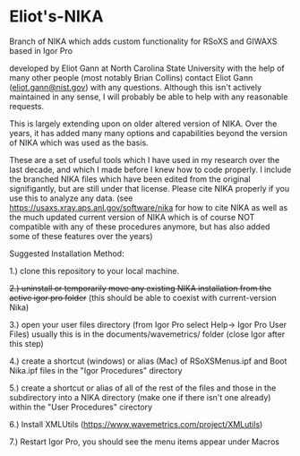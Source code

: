 # Eliot's-NIKA
Branch of NIKA which adds custom functionality for RSoXS and GIWAXS based in Igor Pro

developed by Eliot Gann at North Carolina State University with the help of many other people (most notably Brian Collins)
contact Eliot Gann (eliot.gann@nist.gov) with any questions.  Although this isn't actively maintained in any sense, I will probably be able to help with any reasonable requests.

This is largely extending upon on older altered version of NIKA.  Over the years, it has added many many options and capabilities beyond the version of NIKA which was used as the basis.  

These are a set of useful tools which I have used in my research over the last decade, and which I made before I knew how to code properly.  I include the branched NIKA files which have been edited from the original signifigantly, but are still under that license.  Please cite NIKA properly if you use this to analyze any data.  (see https://usaxs.xray.aps.anl.gov/software/nika for how to cite NIKA as well as the much updated current version of NIKA which is  of course NOT compatible with any of these procedures anymore, but has also added some of these features over the years)

Suggested Installation Method:

1.) clone this repository to your local machine.

~~2.) uninstall or temporarily move any existing NIKA installation from the active igor pro folder~~
	(this should be able to coexist with current-version Nika)

3.) open your user files directory (from Igor Pro  select Help-> Igor Pro User Files)
    usually this is in the documents/wavemetrics/ folder
    (close Igor after this step)

4.) create a shortcut (windows) or alias (Mac) of RSoXSMenus.ipf and Boot Nika.ipf files in the "Igor Procedures" directory

5.) create a shortcut or alias of all of the rest of the files and those in the subdirectory into a NIKA directory (make one if there isn't one already) within the "User Procedures" cirectory

6.) Install XMLUtils (https://www.wavemetrics.com/project/XMLutils)

7.) Restart Igor Pro, you should see the menu items appear under Macros
